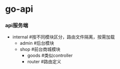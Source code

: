 # go-api


### api服务端

- internal      #按不同模块区分，路由文件隔离，按需加载
  - admin       #后台模块
  - shop        #前台商城模块
    - goods     #类似controller
    - router    #路由定义
    
